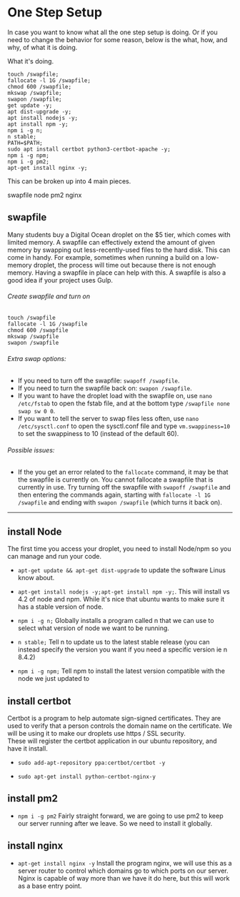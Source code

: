# One Step Setup

In case you want to know what all the one step setup is doing. Or if you need to change the behavior for some reason, below is the what, how, and why, of what it is doing.

What it's doing.

```cli
touch /swapfile;
fallocate -l 1G /swapfile;
chmod 600 /swapfile;
mkswap /swapfile;
swapon /swapfile;
get update -y;
apt dist-upgrade -y;
apt install nodejs -y;
apt install npm -y;
npm i -g n;
n stable;
PATH=$PATH;
sudo apt install certbot python3-certbot-apache -y;
npm i -g npm;
npm i -g pm2;
apt-get install nginx -y;
```

This can be broken up into 4 main pieces.

swapfile
node
pm2
nginx

## swapfile

Many students buy a Digital Ocean droplet on the \$5 tier, which comes with limited memory. A swapfile can effectively extend the amount of given memory by swapping out less-recently-used files to the hard disk. This can come in handy. For example, sometimes when running a build on a low-memory droplet, the process will time out because there is not enough memory. Having a swapfile in place can help with this. A swapfile is also a good idea if your project uses Gulp.

###### Create swapfile and turn on

```cli
touch /swapfile
fallocate -l 1G /swapfile
chmod 600 /swapfile
mkswap /swapfile
swapon /swapfile
```

###### Extra swap options:

- If you need to turn off the swapfile: `swapoff /swapfile`.
- If you need to turn the swapfile back on: `swapon /swapfile`.
- If you want to have the droplet load with the swapfile on, use `nano /etc/fstab` to open the fstab file, and at the bottom type `/swapfile none swap sw 0 0`.
- If you want to tell the server to swap files less often, use `nano /etc/sysctl.conf` to open the sysctl.conf file and type `vm.swappiness=10` to set the swappiness to 10 (instead of the default 60).

###### Possible issues:

- If the you get an error related to the `fallocate` command, it may be that the swapfile is currently on. You cannot fallocate a swapfile that is currently in use. Try turning off the swapfile with `swapoff /swapfile` and then entering the commands again, starting with `fallocate -l 1G /swapfile` and ending with `swapon /swapfile` (which turns it back on).

---

## install Node

The first time you access your droplet, you need to install Node/npm so you can manage and run your code.

- `apt-get update && apt-get dist-upgrade` to update the software Linus know about.
- `apt-get install nodejs -y;apt-get install npm -y;`. This will install vs 4.2 of node and npm. While it's nice that ubuntu wants to make sure it has a stable version of node.

- `npm i -g n;` Globally installs a program called n that we can use to select what version of node we want to be running.
- `n stable;` Tell n to update us to the latest stable release (you can instead specify the version you want if you need a specific version ie n 8.4.2)
- `npm i -g npm;` Tell npm to install the latest version compatible with the node we just updated to

## install certbot

Certbot is a program to help automate sign-signed certificates. They are used to verify that a person controls the domain name on the certificate. We will be using it to make our droplets use https / SSL security.  
These will register the certbot application in our ubuntu repository, and have it install.

- `sudo add-apt-repository ppa:certbot/certbot -y`

- `sudo apt-get install python-certbot-nginx-y`

## install pm2

- `npm i -g pm2` Fairly straight forward, we are going to use pm2 to keep our server running after we leave. So we need to install it globally.

## install nginx

- `apt-get install nginx -y` Install the program nginx, we will use this as a server router to control which domains go to which ports on our server. Nginx is capable of way more than we have it do here, but this will work as a base entry point.
